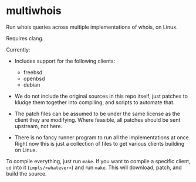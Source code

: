 # multiwhois

Run whois queries across multiple implementations of whois, on Linux.

Requires clang.

Currently:

* Includes support for the following clients:
  * freebsd
  * openbsd
  * debian

* We do not include the original sources in this repo itself, just patches to
  kludge them together into compiling, and scripts to automate that.

* The patch files can be assumed to be under the same license as the client
  they are modifying. Where feasible, all patches should be sent upstream, not
  here.

* There is no fancy runner program to run all the implementations at once.
  Right now this is just a collection of files to get various clients building
  on Linux.

To compile everything, just run `make`. If you want to compile a specific
client, `cd` into it (`impls/<whatever>`) and run `make`. This will download,
patch, and build the source.
